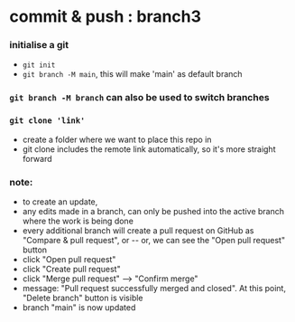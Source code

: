 # commit & push : branch3

### initialise a git
- ```git init```
- ```git branch -M main```, this will make 'main' as default branch



### ```git branch -M branch``` can also be used to switch branches
### 

### ```git clone 'link'```
- create a folder where we want to place this repo in
- git clone includes the remote link automatically, so it's more straight forward

### note:
- to create an update, 
- any edits made in a branch, can only be pushed into the active branch where the work is being done
- every additional branch will create a pull request on GitHub as "Compare & pull request", or
-- or, we can see the "Open pull request" button
- click "Open pull request"
- click "Create pull request"
- click "Merge pull request" --> "Confirm merge"
- message: "Pull request successfully merged and closed". At this point, "Delete branch" button is visible
- branch "main" is now updated